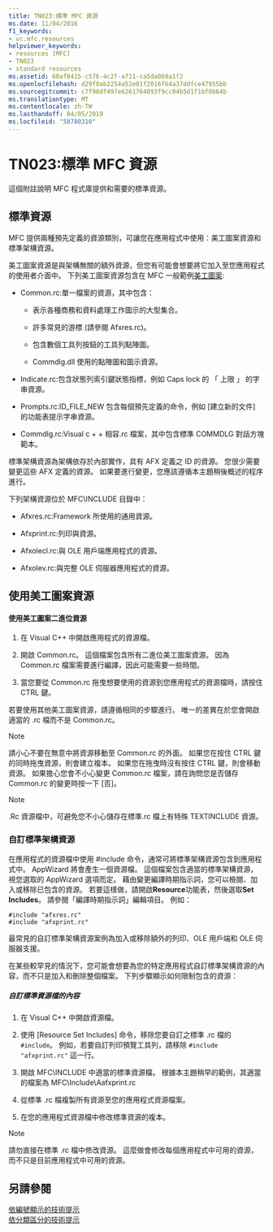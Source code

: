 ```yaml
---
title: TN023:標準 MFC 資源
ms.date: 11/04/2016
f1_keywords:
- vc.mfc.resources
helpviewer_keywords:
- resources [MFC]
- TN023
- standard resources
ms.assetid: 60af8415-c576-4c2f-a711-ca5da0b9a1f2
ms.openlocfilehash: d29f0ab2254a52e01f2016f64a37ddfce47955bb
ms.sourcegitcommit: c7f90df497e6261764893f9cc04b5d1f1bf0b64b
ms.translationtype: MT
ms.contentlocale: zh-TW
ms.lasthandoff: 04/05/2019
ms.locfileid: "58780310"
---
```

# <a name="tn023-standard-mfc-resources"></a>TN023:標準 MFC 資源

這個附註說明 MFC 程式庫提供和需要的標準資源。

## <a name="standard-resources"></a>標準資源

MFC 提供兩種預先定義的資源類別，可讓您在應用程式中使用：美工圖案資源和標準架構資源。

美工圖案資源是與架構無關的額外資源，但您有可能會想要將它加入至您應用程式的使用者介面中。 下列美工圖案資源包含在 MFC 一般範例[美工圖案](../overview/visual-cpp-samples.md):

- Common.rc:單一檔案的資源，其中包含：

   - 表示各種商務和資料處理工作圖示的大型集合。

   - 許多常見的游標 (請參閱 Afxres.rc)。

   - 包含數個工具列按鈕的工具列點陣圖。

   - Commdlg.dll 使用的點陣圖和圖示資源。

- Indicate.rc:包含狀態列索引鍵狀態指標，例如 Caps lock 的 「 上限 」 的字串資源。

- Prompts.rc:ID_FILE_NEW 包含每個預先定義的命令，例如 [建立新的文件] 的功能表提示字串資源。

- Commdlg.rc:Visual c + + 相容.rc 檔案，其中包含標準 COMMDLG 對話方塊範本。

標準架構資源為架構依存於內部實作，具有 AFX 定義之 ID 的資源。 您很少需要變更這些 AFX 定義的資源。 如果要進行變更，您應該遵循本主題稍後概述的程序進行。

下列架構資源位於 MFC\INCLUDE 目錄中：

- Afxres.rc:Framework 所使用的通用資源。

- Afxprint.rc:列印與資源。

- Afxolecl.rc:與 OLE 用戶端應用程式的資源。

- Afxolev.rc:與完整 OLE 伺服器應用程式的資源。

## <a name="using-clip-art-resources"></a>使用美工圖案資源

#### <a name="to-use-a-clip-art-binary-resource"></a>使用美工圖案二進位資源

1. 在 Visual C++ 中開啟應用程式的資源檔。

1. 開啟 Common.rc。 這個檔案包含所有二進位美工圖案資源。 因為 Common.rc 檔案需要進行編譯，因此可能需要一些時間。

1. 當您要從 Common.rc 拖曳想要使用的資源到您應用程式的資源檔時，請按住 CTRL 鍵。

若要使用其他美工圖案資源，請遵循相同的步驟進行。 唯一的差異在於您會開啟適當的 .rc 檔而不是 Common.rc。

> [!NOTE]
>  請小心不要在無意中將資源移動至 Common.rc 的外面。 如果您在按住 CTRL 鍵的同時拖曳資源，則會建立複本。 如果您在拖曳時沒有按住 CTRL 鍵，則會移動資源。 如果擔心您會不小心變更 Common.rc 檔案，請在詢問您是否儲存 Common.rc 的變更時按一下 [否]。

> [!NOTE]
>  .Rc 資源檔中，可避免您不小心儲存在標準.rc 檔上有特殊 TEXTINCLUDE 資源。

### <a name="customizing-standard-framework-resources"></a>自訂標準架構資源

在應用程式的資源檔中使用 #include 命令，通常可將標準架構資源包含到應用程式中。 AppWizard 將會產生一個資源檔。 這個檔案包含適當的標準架構資源，視您選取的 AppWizard 選項而定。 藉由變更編譯時期指示詞，您可以檢閱、加入或移除已包含的資源。 若要這樣做，請開啟**Resource**功能表，然後選取**Set Includes**。 請參閱「編譯時期指示詞」編輯項目。 例如：

```
#include "afxres.rc"
#include "afxprint.rc"
```

最常見的自訂標準架構資源案例為加入或移除額外的列印、OLE 用戶端和 OLE 伺服器支援。

在某些較罕見的情況下，您可能會想要為您的特定應用程式自訂標準架構資源的內容，而不只是加入和刪除整個檔案。 下列步驟顯示如何限制包含的資源：

##### <a name="to-customize-the-contents-of-a-standard-resource-file"></a>自訂標準資源檔的內容

1. 在 Visual C++ 中開啟資源檔。

1. 使用 [Resource Set Includes] 命令，移除您要自訂之標準 .rc 檔的 `#include`。 例如，若要自訂列印預覽工具列，請移除 `#include "afxprint.rc"` 這一行。

1. 開啟 MFC\INCLUDE 中適當的標準資源檔。 根據本主題稍早的範例，其適當的檔案為 MFC\Include\Aafxprint.rc

1. 從標準 .rc 檔複製所有資源至您的應用程式資源檔案。

1. 在您的應用程式資源檔中修改標準資源的複本。

> [!NOTE]
>  請勿直接在標準 .rc 檔中修改資源。 這麼做會修改每個應用程式中可用的資源，而不只是目前應用程式中可用的資源。

## <a name="see-also"></a>另請參閱

[依編號顯示的技術提示](../mfc/technical-notes-by-number.md)<br/>
[依分類區分的技術提示](../mfc/technical-notes-by-category.md)
